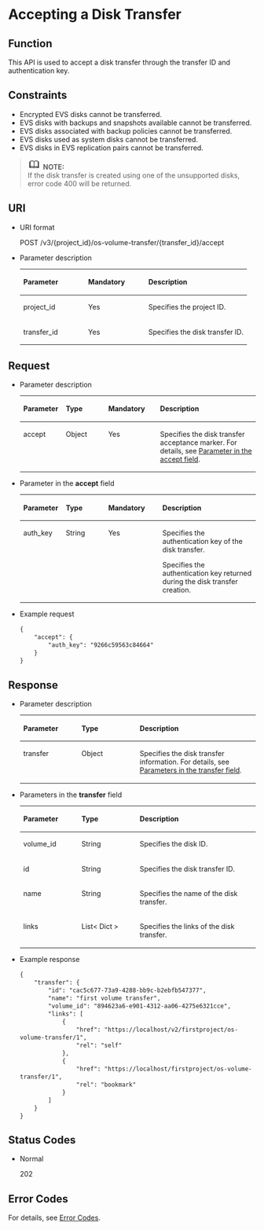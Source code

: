 # Accepting a Disk Transfer<a name="evs_04_3070"></a>

## Function<a name="en-us_topic_0092901819_section44805042171914"></a>

This API is used to accept a disk transfer through the transfer ID and authentication key.

## Constraints<a name="en-us_topic_0092901819_section47607821172029"></a>

-   Encrypted EVS disks cannot be transferred.
-   EVS disks with backups and snapshots available cannot be transferred.
-   EVS disks associated with backup policies cannot be transferred.
-   EVS disks used as system disks cannot be transferred.
-   EVS disks in EVS replication pairs cannot be transferred.

>![](public_sys-resources/icon-note.gif) **NOTE:**   
>If the disk transfer is created using one of the unsupported disks, error code 400 will be returned.  

## URI<a name="section161231357162018"></a>

-   URI format

    POST /v3/\{project\_id\}/os-volume-transfer/\{transfer\_id\}/accept

-   Parameter description

    <a name="table12588112032114"></a>
    <table><thead align="left"><tr id="row758802092117"><th class="cellrowborder" valign="top" width="28.57%" id="mcps1.1.4.1.1"><p id="p4588132015212"><a name="p4588132015212"></a><a name="p4588132015212"></a>Parameter</p>
    </th>
    <th class="cellrowborder" valign="top" width="26.529999999999998%" id="mcps1.1.4.1.2"><p id="p1758842014216"><a name="p1758842014216"></a><a name="p1758842014216"></a>Mandatory</p>
    </th>
    <th class="cellrowborder" valign="top" width="44.9%" id="mcps1.1.4.1.3"><p id="p195886205215"><a name="p195886205215"></a><a name="p195886205215"></a>Description</p>
    </th>
    </tr>
    </thead>
    <tbody><tr id="row15881220162114"><td class="cellrowborder" valign="top" width="28.57%" headers="mcps1.1.4.1.1 "><p id="p858818206218"><a name="p858818206218"></a><a name="p858818206218"></a>project_id</p>
    </td>
    <td class="cellrowborder" valign="top" width="26.529999999999998%" headers="mcps1.1.4.1.2 "><p id="p10589120102111"><a name="p10589120102111"></a><a name="p10589120102111"></a>Yes</p>
    </td>
    <td class="cellrowborder" valign="top" width="44.9%" headers="mcps1.1.4.1.3 "><p id="p75891120182115"><a name="p75891120182115"></a><a name="p75891120182115"></a>Specifies the project ID.</p>
    </td>
    </tr>
    <tr id="row358911208217"><td class="cellrowborder" valign="top" width="28.57%" headers="mcps1.1.4.1.1 "><p id="p658914208211"><a name="p658914208211"></a><a name="p658914208211"></a>transfer_id</p>
    </td>
    <td class="cellrowborder" valign="top" width="26.529999999999998%" headers="mcps1.1.4.1.2 "><p id="p195891320132117"><a name="p195891320132117"></a><a name="p195891320132117"></a>Yes</p>
    </td>
    <td class="cellrowborder" valign="top" width="44.9%" headers="mcps1.1.4.1.3 "><p id="p358942015212"><a name="p358942015212"></a><a name="p358942015212"></a>Specifies the disk transfer ID.</p>
    </td>
    </tr>
    </tbody>
    </table>


## Request<a name="en-us_topic_0092901819_section3832507172056"></a>

-   Parameter description

    <a name="evs_04_2107_en-us_topic_0093348348_table42671863"></a>
    <table><thead align="left"><tr id="evs_04_2107_en-us_topic_0093348348_row12592542"><th class="cellrowborder" valign="top" width="18%" id="mcps1.1.5.1.1"><p id="evs_04_2107_en-us_topic_0093348348_p13362997"><a name="evs_04_2107_en-us_topic_0093348348_p13362997"></a><a name="evs_04_2107_en-us_topic_0093348348_p13362997"></a>Parameter</p>
    </th>
    <th class="cellrowborder" valign="top" width="18%" id="mcps1.1.5.1.2"><p id="evs_04_2107_en-us_topic_0093348348_p8661001"><a name="evs_04_2107_en-us_topic_0093348348_p8661001"></a><a name="evs_04_2107_en-us_topic_0093348348_p8661001"></a>Type</p>
    </th>
    <th class="cellrowborder" valign="top" width="22%" id="mcps1.1.5.1.3"><p id="evs_04_2107_en-us_topic_0093348348_p30452481"><a name="evs_04_2107_en-us_topic_0093348348_p30452481"></a><a name="evs_04_2107_en-us_topic_0093348348_p30452481"></a>Mandatory</p>
    </th>
    <th class="cellrowborder" valign="top" width="42%" id="mcps1.1.5.1.4"><p id="evs_04_2107_en-us_topic_0093348348_p50731910"><a name="evs_04_2107_en-us_topic_0093348348_p50731910"></a><a name="evs_04_2107_en-us_topic_0093348348_p50731910"></a>Description</p>
    </th>
    </tr>
    </thead>
    <tbody><tr id="evs_04_2107_en-us_topic_0093348348_row5187493615377"><td class="cellrowborder" valign="top" width="18%" headers="mcps1.1.5.1.1 "><p id="evs_04_2107_en-us_topic_0093348348_p4112025815377"><a name="evs_04_2107_en-us_topic_0093348348_p4112025815377"></a><a name="evs_04_2107_en-us_topic_0093348348_p4112025815377"></a>accept</p>
    </td>
    <td class="cellrowborder" valign="top" width="18%" headers="mcps1.1.5.1.2 "><p id="evs_04_2107_en-us_topic_0093348348_p4240658415377"><a name="evs_04_2107_en-us_topic_0093348348_p4240658415377"></a><a name="evs_04_2107_en-us_topic_0093348348_p4240658415377"></a>Object</p>
    </td>
    <td class="cellrowborder" valign="top" width="22%" headers="mcps1.1.5.1.3 "><p id="evs_04_2107_en-us_topic_0093348348_p1238131615377"><a name="evs_04_2107_en-us_topic_0093348348_p1238131615377"></a><a name="evs_04_2107_en-us_topic_0093348348_p1238131615377"></a>Yes</p>
    </td>
    <td class="cellrowborder" valign="top" width="42%" headers="mcps1.1.5.1.4 "><p id="evs_04_2107_en-us_topic_0093348348_p6336250715377"><a name="evs_04_2107_en-us_topic_0093348348_p6336250715377"></a><a name="evs_04_2107_en-us_topic_0093348348_p6336250715377"></a>Specifies the disk transfer acceptance marker. For details, see <a href="#evs_04_2107_li55316081111336">Parameter in the accept field</a>.</p>
    </td>
    </tr>
    </tbody>
    </table>


-   <a name="evs_04_2107_li55316081111336"></a>Parameter in the  **accept**  field

    <a name="evs_04_2107_en-us_topic_0092887872_table881415614117"></a>
    <table><thead align="left"><tr id="evs_04_2107_en-us_topic_0092887872_row168152061012"><th class="cellrowborder" valign="top" width="18%" id="mcps1.1.5.1.1"><p id="evs_04_2107_en-us_topic_0092887872_p17815961816"><a name="evs_04_2107_en-us_topic_0092887872_p17815961816"></a><a name="evs_04_2107_en-us_topic_0092887872_p17815961816"></a>Parameter</p>
    </th>
    <th class="cellrowborder" valign="top" width="18%" id="mcps1.1.5.1.2"><p id="evs_04_2107_en-us_topic_0092887872_p9815116514"><a name="evs_04_2107_en-us_topic_0092887872_p9815116514"></a><a name="evs_04_2107_en-us_topic_0092887872_p9815116514"></a>Type</p>
    </th>
    <th class="cellrowborder" valign="top" width="23%" id="mcps1.1.5.1.3"><p id="evs_04_2107_en-us_topic_0092887872_p11815176017"><a name="evs_04_2107_en-us_topic_0092887872_p11815176017"></a><a name="evs_04_2107_en-us_topic_0092887872_p11815176017"></a>Mandatory</p>
    </th>
    <th class="cellrowborder" valign="top" width="41%" id="mcps1.1.5.1.4"><p id="evs_04_2107_en-us_topic_0092887872_p881596417"><a name="evs_04_2107_en-us_topic_0092887872_p881596417"></a><a name="evs_04_2107_en-us_topic_0092887872_p881596417"></a>Description</p>
    </th>
    </tr>
    </thead>
    <tbody><tr id="evs_04_2107_en-us_topic_0092887872_row6815269119"><td class="cellrowborder" valign="top" width="18%" headers="mcps1.1.5.1.1 "><p id="evs_04_2107_p64366674111553"><a name="evs_04_2107_p64366674111553"></a><a name="evs_04_2107_p64366674111553"></a>auth_key</p>
    </td>
    <td class="cellrowborder" valign="top" width="18%" headers="mcps1.1.5.1.2 "><p id="evs_04_2107_p46318102111553"><a name="evs_04_2107_p46318102111553"></a><a name="evs_04_2107_p46318102111553"></a>String</p>
    </td>
    <td class="cellrowborder" valign="top" width="23%" headers="mcps1.1.5.1.3 "><p id="evs_04_2107_p60778811111553"><a name="evs_04_2107_p60778811111553"></a><a name="evs_04_2107_p60778811111553"></a>Yes</p>
    </td>
    <td class="cellrowborder" valign="top" width="41%" headers="mcps1.1.5.1.4 "><p id="evs_04_2107_p24136681111553"><a name="evs_04_2107_p24136681111553"></a><a name="evs_04_2107_p24136681111553"></a>Specifies the authentication key of the disk transfer.</p>
    <p id="evs_04_2107_p1338232914415"><a name="evs_04_2107_p1338232914415"></a><a name="evs_04_2107_p1338232914415"></a>Specifies the authentication key returned during the disk transfer creation.</p>
    </td>
    </tr>
    </tbody>
    </table>

-   Example request

    ```
    {
        "accept": {
            "auth_key": "9266c59563c84664"
        }
    }
    ```


## Response<a name="section10834135717381"></a>

-   Parameter description

    <a name="evs_04_2107_table1265065712913"></a>
    <table><thead align="left"><tr id="evs_04_2107_row565045719919"><th class="cellrowborder" valign="top" width="24.67753224677532%" id="mcps1.1.4.1.1"><p id="evs_04_2107_p965065715915"><a name="evs_04_2107_p965065715915"></a><a name="evs_04_2107_p965065715915"></a>Parameter</p>
    </th>
    <th class="cellrowborder" valign="top" width="24.67753224677532%" id="mcps1.1.4.1.2"><p id="evs_04_2107_p1465018571910"><a name="evs_04_2107_p1465018571910"></a><a name="evs_04_2107_p1465018571910"></a>Type</p>
    </th>
    <th class="cellrowborder" valign="top" width="50.64493550644935%" id="mcps1.1.4.1.3"><p id="evs_04_2107_p14650857797"><a name="evs_04_2107_p14650857797"></a><a name="evs_04_2107_p14650857797"></a>Description</p>
    </th>
    </tr>
    </thead>
    <tbody><tr id="evs_04_2107_row1465012571994"><td class="cellrowborder" valign="top" width="24.67753224677532%" headers="mcps1.1.4.1.1 "><p id="evs_04_2107_p176508571198"><a name="evs_04_2107_p176508571198"></a><a name="evs_04_2107_p176508571198"></a>transfer</p>
    </td>
    <td class="cellrowborder" valign="top" width="24.67753224677532%" headers="mcps1.1.4.1.2 "><p id="evs_04_2107_p165035718911"><a name="evs_04_2107_p165035718911"></a><a name="evs_04_2107_p165035718911"></a>Object</p>
    </td>
    <td class="cellrowborder" valign="top" width="50.64493550644935%" headers="mcps1.1.4.1.3 "><p id="evs_04_2107_p665065715911"><a name="evs_04_2107_p665065715911"></a><a name="evs_04_2107_p665065715911"></a>Specifies the disk transfer information. For details, see <a href="#evs_04_2107_li12496189111714">Parameters in the transfer field</a>.</p>
    </td>
    </tr>
    </tbody>
    </table>

-   <a name="evs_04_2107_li12496189111714"></a>Parameters in the  **transfer**  field

    <a name="evs_04_2107_en-us_topic_0092901819_table6685576181553"></a>
    <table><thead align="left"><tr id="evs_04_2107_en-us_topic_0092901819_row1296752181553"><th class="cellrowborder" valign="top" width="24.67753224677532%" id="mcps1.1.4.1.1"><p id="evs_04_2107_en-us_topic_0092901819_p37928058181553"><a name="evs_04_2107_en-us_topic_0092901819_p37928058181553"></a><a name="evs_04_2107_en-us_topic_0092901819_p37928058181553"></a>Parameter</p>
    </th>
    <th class="cellrowborder" valign="top" width="24.67753224677532%" id="mcps1.1.4.1.2"><p id="evs_04_2107_en-us_topic_0092901819_p52273840181553"><a name="evs_04_2107_en-us_topic_0092901819_p52273840181553"></a><a name="evs_04_2107_en-us_topic_0092901819_p52273840181553"></a>Type</p>
    </th>
    <th class="cellrowborder" valign="top" width="50.64493550644935%" id="mcps1.1.4.1.3"><p id="evs_04_2107_en-us_topic_0092901819_p42375363181553"><a name="evs_04_2107_en-us_topic_0092901819_p42375363181553"></a><a name="evs_04_2107_en-us_topic_0092901819_p42375363181553"></a>Description</p>
    </th>
    </tr>
    </thead>
    <tbody><tr id="evs_04_2107_en-us_topic_0092901819_row569771417102"><td class="cellrowborder" valign="top" width="24.67753224677532%" headers="mcps1.1.4.1.1 "><p id="evs_04_2107_en-us_topic_0092901819_p369761461010"><a name="evs_04_2107_en-us_topic_0092901819_p369761461010"></a><a name="evs_04_2107_en-us_topic_0092901819_p369761461010"></a>volume_id</p>
    </td>
    <td class="cellrowborder" valign="top" width="24.67753224677532%" headers="mcps1.1.4.1.2 "><p id="evs_04_2107_en-us_topic_0092901819_p769712143104"><a name="evs_04_2107_en-us_topic_0092901819_p769712143104"></a><a name="evs_04_2107_en-us_topic_0092901819_p769712143104"></a>String</p>
    </td>
    <td class="cellrowborder" valign="top" width="50.64493550644935%" headers="mcps1.1.4.1.3 "><p id="evs_04_2107_en-us_topic_0092901819_p56979145107"><a name="evs_04_2107_en-us_topic_0092901819_p56979145107"></a><a name="evs_04_2107_en-us_topic_0092901819_p56979145107"></a>Specifies the disk ID.</p>
    </td>
    </tr>
    <tr id="evs_04_2107_en-us_topic_0092901819_row2457217151019"><td class="cellrowborder" valign="top" width="24.67753224677532%" headers="mcps1.1.4.1.1 "><p id="evs_04_2107_en-us_topic_0092901819_p94571174106"><a name="evs_04_2107_en-us_topic_0092901819_p94571174106"></a><a name="evs_04_2107_en-us_topic_0092901819_p94571174106"></a>id</p>
    </td>
    <td class="cellrowborder" valign="top" width="24.67753224677532%" headers="mcps1.1.4.1.2 "><p id="evs_04_2107_en-us_topic_0092901819_p174577172105"><a name="evs_04_2107_en-us_topic_0092901819_p174577172105"></a><a name="evs_04_2107_en-us_topic_0092901819_p174577172105"></a>String</p>
    </td>
    <td class="cellrowborder" valign="top" width="50.64493550644935%" headers="mcps1.1.4.1.3 "><p id="evs_04_2107_en-us_topic_0092901819_p18457171718107"><a name="evs_04_2107_en-us_topic_0092901819_p18457171718107"></a><a name="evs_04_2107_en-us_topic_0092901819_p18457171718107"></a>Specifies the disk transfer ID.</p>
    </td>
    </tr>
    <tr id="evs_04_2107_en-us_topic_0092901819_row527752431012"><td class="cellrowborder" valign="top" width="24.67753224677532%" headers="mcps1.1.4.1.1 "><p id="evs_04_2107_en-us_topic_0092901819_p10277112415105"><a name="evs_04_2107_en-us_topic_0092901819_p10277112415105"></a><a name="evs_04_2107_en-us_topic_0092901819_p10277112415105"></a>name</p>
    </td>
    <td class="cellrowborder" valign="top" width="24.67753224677532%" headers="mcps1.1.4.1.2 "><p id="evs_04_2107_en-us_topic_0092901819_p4277132441017"><a name="evs_04_2107_en-us_topic_0092901819_p4277132441017"></a><a name="evs_04_2107_en-us_topic_0092901819_p4277132441017"></a>String</p>
    </td>
    <td class="cellrowborder" valign="top" width="50.64493550644935%" headers="mcps1.1.4.1.3 "><p id="evs_04_2107_en-us_topic_0092901819_p827720241108"><a name="evs_04_2107_en-us_topic_0092901819_p827720241108"></a><a name="evs_04_2107_en-us_topic_0092901819_p827720241108"></a>Specifies the name of the disk transfer.</p>
    </td>
    </tr>
    <tr id="evs_04_2107_en-us_topic_0092901819_row10511614102910"><td class="cellrowborder" valign="top" width="24.67753224677532%" headers="mcps1.1.4.1.1 "><p id="evs_04_2107_en-us_topic_0092901819_p19144131917296"><a name="evs_04_2107_en-us_topic_0092901819_p19144131917296"></a><a name="evs_04_2107_en-us_topic_0092901819_p19144131917296"></a>links</p>
    </td>
    <td class="cellrowborder" valign="top" width="24.67753224677532%" headers="mcps1.1.4.1.2 "><p id="evs_04_2107_en-us_topic_0092901819_p950720235293"><a name="evs_04_2107_en-us_topic_0092901819_p950720235293"></a><a name="evs_04_2107_en-us_topic_0092901819_p950720235293"></a>List&lt; Dict &gt;</p>
    </td>
    <td class="cellrowborder" valign="top" width="50.64493550644935%" headers="mcps1.1.4.1.3 "><p id="evs_04_2107_en-us_topic_0092901819_p184902291294"><a name="evs_04_2107_en-us_topic_0092901819_p184902291294"></a><a name="evs_04_2107_en-us_topic_0092901819_p184902291294"></a>Specifies the links of the disk transfer.</p>
    </td>
    </tr>
    </tbody>
    </table>

-   Example response

    ```
    {
        "transfer": {
            "id": "cac5c677-73a9-4288-bb9c-b2ebfb547377", 
            "name": "first volume transfer", 
            "volume_id": "894623a6-e901-4312-aa06-4275e6321cce", 
            "links": [
                {
                    "href": "https://localhost/v2/firstproject/os-volume-transfer/1", 
                    "rel": "self"
                }, 
                {
                    "href": "https://localhost/firstproject/os-volume-transfer/1", 
                    "rel": "bookmark"
                }
            ]
        }
    }
    ```


## Status Codes<a name="en-us_topic_0092901819_section10353980172239"></a>

-   Normal

    202


## Error Codes<a name="section431317151242"></a>

For details, see  [Error Codes](error-codes.md).

